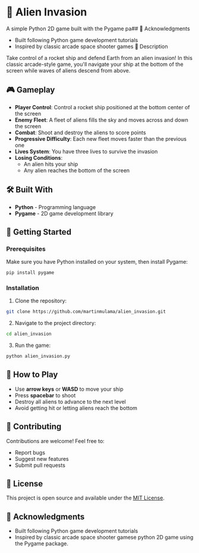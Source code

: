 # 🚀 Alien Invasion

A simple Python 2D game built with the Pygame pa## 🙏 Acknowledgments

- Built following Python game development tutorials
- Inspired by classic arcade space shooter games 📖 Description

Take control of a rocket ship and defend Earth from an alien invasion! In this classic arcade-style game, you'll navigate your ship at the bottom of the screen while waves of aliens descend from above.

## 🎮 Gameplay

- **Player Control**: Control a rocket ship positioned at the bottom center of the screen
- **Enemy Fleet**: A fleet of aliens fills the sky and moves across and down the screen
- **Combat**: Shoot and destroy the aliens to score points
- **Progressive Difficulty**: Each new fleet moves faster than the previous one
- **Lives System**: You have three lives to survive the invasion
- **Losing Conditions**: 
  - An alien hits your ship
  - Any alien reaches the bottom of the screen

## 🛠️ Built With

- **Python** - Programming language
- **Pygame** - 2D game development library

## 🚀 Getting Started

### Prerequisites

Make sure you have Python installed on your system, then install Pygame:

```bash
pip install pygame
```

### Installation

1. Clone the repository:
```bash
git clone https://github.com/martinmulama/alien_invasion.git
```

2. Navigate to the project directory:
```bash
cd alien_invasion
```

3. Run the game:
```bash
python alien_invasion.py
```

## 🎯 How to Play

- Use **arrow keys** or **WASD** to move your ship
- Press **spacebar** to shoot
- Destroy all aliens to advance to the next level
- Avoid getting hit or letting aliens reach the bottom

## 🤝 Contributing

Contributions are welcome! Feel free to:
- Report bugs
- Suggest new features
- Submit pull requests

## 📄 License

This project is open source and available under the [MIT License](LICENSE).

## 🙏 Acknowledgments

- Built following Python game development tutorials
- Inspired by classic arcade space shooter gamese python 2D game using the Pygame package.